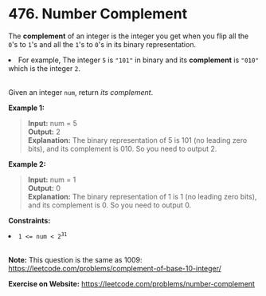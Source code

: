 # 476. Number Complement

The **complement** of an integer is the integer you get when you flip all the `0`'s to `1`'s and all the `1`'s to `0`'s in its binary representation.

<li>For example, The integer <code>5</code> is <code>"101"</code> in binary and its <strong>complement</strong> is <code>"010"</code> which is the integer <code>2</code>.</li>

<br/>
 
Given an integer `num`, return *its complement*.

 


**Example 1:**

>**Input:** num = 5  
**Output:** 2  
**Explanation:** The binary representation of 5 is 101 (no leading zero bits), and its complement is 010. So you need to output 2.

**Example 2:**

>**Input:** num = 1  
**Output:** 0  
**Explanation:** The binary representation of 1 is 1 (no leading zero bits), and its complement is 0. So you need to output 0.
 

**Constraints:**

<li><code>1 &lt;= num &lt; 2<sup>31</sup></code></li>
 
<br/>

**Note:** This question is the same as 1009: https://leetcode.com/problems/complement-of-base-10-integer/


**Exercise on Website:** https://leetcode.com/problems/number-complement
